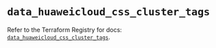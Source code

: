 # `data_huaweicloud_css_cluster_tags`

Refer to the Terraform Registry for docs: [`data_huaweicloud_css_cluster_tags`](https://registry.terraform.io/providers/huaweicloud/huaweicloud/1.71.1/docs/data-sources/css_cluster_tags).

